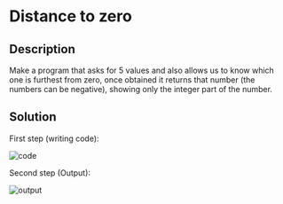 # Distance to zero

## Description

Make a program that asks for 5 values and also allows us to know which one is furthest from zero, once obtained it returns that number (the numbers can be negative), showing only the integer part of the number.

## Solution

First step (writing code):

![code](https://user-images.githubusercontent.com/116694224/209035881-bb3d7fe0-1c9f-4752-b575-ec423c3a80fa.jpg)

Second step (Output):

![output](https://user-images.githubusercontent.com/116694224/209035889-c3d58982-c8d5-4795-a523-b9c658477581.jpg)
